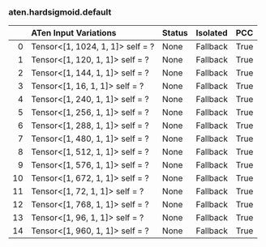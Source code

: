 ### aten.hardsigmoid.default
|    | ATen Input Variations            | Status   | Isolated   | PCC   |
|---:|:---------------------------------|:---------|:-----------|:------|
|  0 | Tensor<[1, 1024, 1, 1]> self = ? | None     | Fallback   | True  |
|  1 | Tensor<[1, 120, 1, 1]> self = ?  | None     | Fallback   | True  |
|  2 | Tensor<[1, 144, 1, 1]> self = ?  | None     | Fallback   | True  |
|  3 | Tensor<[1, 16, 1, 1]> self = ?   | None     | Fallback   | True  |
|  4 | Tensor<[1, 240, 1, 1]> self = ?  | None     | Fallback   | True  |
|  5 | Tensor<[1, 256, 1, 1]> self = ?  | None     | Fallback   | True  |
|  6 | Tensor<[1, 288, 1, 1]> self = ?  | None     | Fallback   | True  |
|  7 | Tensor<[1, 480, 1, 1]> self = ?  | None     | Fallback   | True  |
|  8 | Tensor<[1, 512, 1, 1]> self = ?  | None     | Fallback   | True  |
|  9 | Tensor<[1, 576, 1, 1]> self = ?  | None     | Fallback   | True  |
| 10 | Tensor<[1, 672, 1, 1]> self = ?  | None     | Fallback   | True  |
| 11 | Tensor<[1, 72, 1, 1]> self = ?   | None     | Fallback   | True  |
| 12 | Tensor<[1, 768, 1, 1]> self = ?  | None     | Fallback   | True  |
| 13 | Tensor<[1, 96, 1, 1]> self = ?   | None     | Fallback   | True  |
| 14 | Tensor<[1, 960, 1, 1]> self = ?  | None     | Fallback   | True  |

